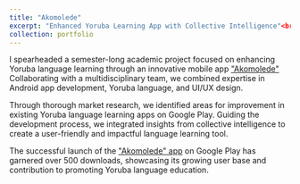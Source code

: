 ```yaml
---
title: "Akomolede"
excerpt: "Enhanced Yoruba Learning App with Collective Intelligence"<br/><img src='/images/500x300.png'>"
collection: portfolio
---
```


I spearheaded a semester-long academic project focused on enhancing Yoruba language learning through an innovative mobile app ["Akomolede"](https://play.google.com/store/apps/details?id=aljebraschool.example.akomolede&pcampaignid=web_share) Collaborating with a multidisciplinary team, we combined expertise in Android app development, Yoruba language, and UI/UX design. 

Through thorough market research, we identified areas for improvement in existing Yoruba language learning apps on Google Play. Guiding the development process, we integrated insights from collective intelligence to create a user-friendly and impactful language learning tool. 

The successful launch of the ["Akomolede" app](https://play.google.com/store/apps/details?id=aljebraschool.example.akomolede&pcampaignid=web_share) on Google Play has garnered over 500 downloads, showcasing its growing user base and contribution to promoting Yoruba language education.